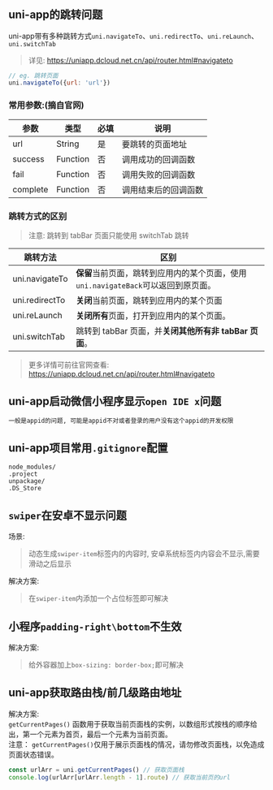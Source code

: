 #
## uni-app的跳转问题
uni-app带有多种跳转方式`uni.navigateTo`、`uni.redirectTo`、`uni.reLaunch`、`uni.switchTab`

> 详见: https://uniapp.dcloud.net.cn/api/router.html#navigateto
```js
// eg. 跳转页面
uni.navigateTo({url: 'url'})
```
### 常用参数:(摘自官网)

|参数|类型|必填|说明|
|---|---|---|---|
|url|String|是|要跳转的页面地址|
|success|Function|否|调用成功的回调函数|
|fail|Function|否|调用失败的回调函数|
|complete|Function|否|调用结束后的回调函数|

### 跳转方式的区别
> 注意: 跳转到 tabBar 页面只能使用 switchTab 跳转

|跳转方法| 区别|
|---|---|
|uni.navigateTo|**保留**当前页面，跳转到应用内的某个页面，使用`uni.navigateBack`可以返回到原页面。|
|uni.redirectTo|**关闭**当前页面，跳转到应用内的某个页面|
|uni.reLaunch|**关闭所有**页面，打开到应用内的某个页面。|
|uni.switchTab|跳转到 tabBar 页面，并**关闭其他所有非 tabBar 页面**。

> 更多详情可前往官网查看: https://uniapp.dcloud.net.cn/api/router.html#navigateto

## uni-app启动微信小程序显示`open IDE x`问题

```bash
一般是appid的问题, 可能是appid不对或者登录的用户没有这个appid的开发权限
```

## uni-app项目常用`.gitignore`配置
```
node_modules/
.project
unpackage/
.DS_Store
```

## `swiper`在安卓不显示问题
场景:<br>
>    动态生成`swiper-item`标签内的内容时, 安卓系统标签内内容会不显示,需要滑动之后显示

解决方案:<br>
>    在`swiper-item`内添加一个占位标签即可解决

## 小程序`padding-right\bottom`不生效
解决方案:<br>
>    给外容器加上`box-sizing: border-box;`即可解决

## uni-app获取路由栈/前几级路由地址
解决方案:<br>
`getCurrentPages()` 函数用于获取当前页面栈的实例，以数组形式按栈的顺序给出，第一个元素为首页，最后一个元素为当前页面。<br>
注意： `getCurrentPages()`仅用于展示页面栈的情况，请勿修改页面栈，以免造成页面状态错误。
```js
const urlArr = uni.getCurrentPages() // 获取页面栈
console.log(urlArr[urlArr.length - 1].route) // 获取当前页的url
```
